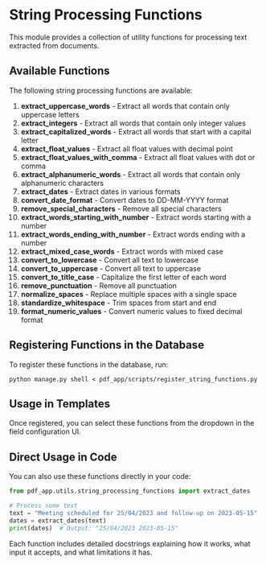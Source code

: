 # String Processing Functions

This module provides a collection of utility functions for processing text extracted from documents.

## Available Functions

The following string processing functions are available:

1. **extract_uppercase_words** - Extract all words that contain only uppercase letters
2. **extract_integers** - Extract all words that contain only integer values
3. **extract_capitalized_words** - Extract all words that start with a capital letter
4. **extract_float_values** - Extract all float values with decimal point
5. **extract_float_values_with_comma** - Extract all float values with dot or comma
6. **extract_alphanumeric_words** - Extract all words that contain only alphanumeric characters
7. **extract_dates** - Extract dates in various formats
8. **convert_date_format** - Convert dates to DD-MM-YYYY format
9. **remove_special_characters** - Remove all special characters
10. **extract_words_starting_with_number** - Extract words starting with a number
11. **extract_words_ending_with_number** - Extract words ending with a number
12. **extract_mixed_case_words** - Extract words with mixed case
13. **convert_to_lowercase** - Convert all text to lowercase
14. **convert_to_uppercase** - Convert all text to uppercase
15. **convert_to_title_case** - Capitalize the first letter of each word
16. **remove_punctuation** - Remove all punctuation
17. **normalize_spaces** - Replace multiple spaces with a single space
18. **standardize_whitespace** - Trim spaces from start and end
19. **format_numeric_values** - Convert numeric values to fixed decimal format

## Registering Functions in the Database

To register these functions in the database, run:

```
python manage.py shell < pdf_app/scripts/register_string_functions.py
```

## Usage in Templates

Once registered, you can select these functions from the dropdown in the field configuration UI.

## Direct Usage in Code

You can also use these functions directly in your code:

```python
from pdf_app.utils.string_processing_functions import extract_dates

# Process some text
text = "Meeting scheduled for 25/04/2023 and follow-up on 2023-05-15"
dates = extract_dates(text)
print(dates)  # Output: "25/04/2023 2023-05-15"
```

Each function includes detailed docstrings explaining how it works, what input it accepts, and what limitations it has. 